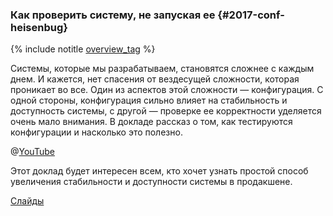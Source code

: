 ### Как проверить систему, не запуская ее {#2017-conf-heisenbug}

{% include notitle [overview_tag](../../../../../../_includes/tags.md#overview) %}

Системы, которые мы разрабатываем, становятся сложнее с каждым днем. И кажется, нет спасения от вездесущей сложности, которая проникает во все. Один из аспектов этой сложности — конфигурация. С одной стороны, конфигурация сильно влияет на стабильность и доступность системы, с другой — проверке ее корректности уделяется очень мало внимания. В докладе рассказ о том, как тестируются конфигурации и насколько это полезно. 

@[YouTube](https://youtu.be/KaeEjsAjV6A)

Этот доклад будет интересен всем, кто хочет узнать простой способ увеличения стабильности и доступности системы в продакшене.

[Слайды](https://presentations.ydb.tech/2017/ru/heisenbug/presentation.pdf)